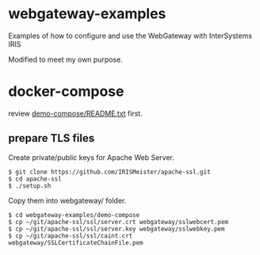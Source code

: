 # webgateway-examples
Examples of how to configure and use the WebGateway with InterSystems IRIS

Modified to meet my own purpose.

# docker-compose 

review [demo-compose/README.txt](README.txt) first.

## prepare TLS files

Create private/public keys for Apache Web Server.
```
$ git clone https://github.com/IRISMeister/apache-ssl.git
$ cd apache-ssl
$ ./setup.sh
```

Copy them into webgateway/ folder.
```
$ cd webgateway-examples/demo-compose
$ cp ~/git/apache-ssl/ssl/server.crt webgateway/sslwebcert.pem
$ cp ~/git/apache-ssl/ssl/server.key webgateway/sslwebkey.pem
$ cp ~/git/apache-ssl/ssl/caint.crt webgateway/SSLCertificateChainFile.pem

```

